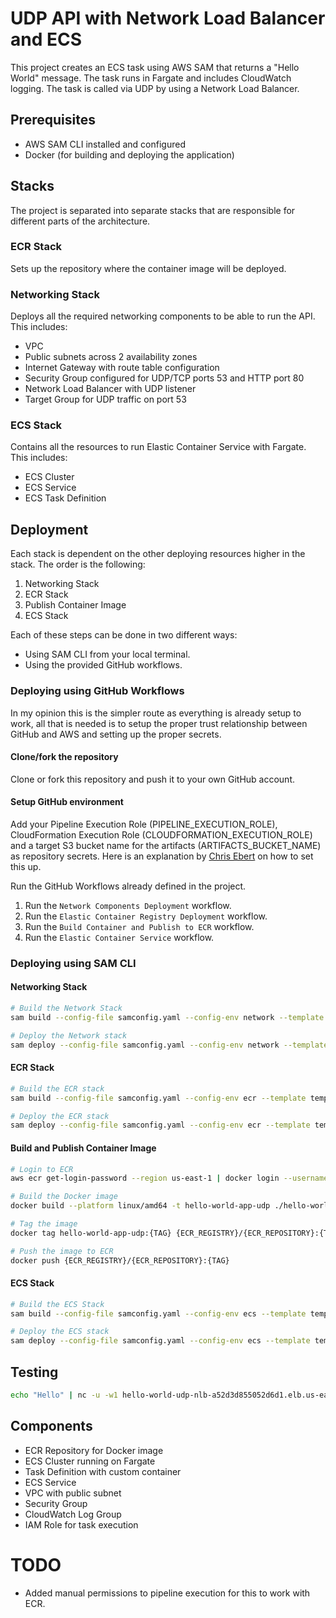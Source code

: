 # UDP API with Network Load Balancer and ECS

This project creates an ECS task using AWS SAM that returns a "Hello World" message. The task runs in Fargate and includes CloudWatch logging. The task is called via UDP by using a Network Load Balancer.

## Prerequisites

- AWS SAM CLI installed and configured
- Docker (for building and deploying the application)

## Stacks

The project is separated into separate stacks that are responsible for different parts of the architecture.

### ECR Stack
Sets up the repository where the container image will be deployed.

### Networking Stack
Deploys all the required networking components to be able to run the API. This includes:
- VPC
- Public subnets across 2 availability zones
- Internet Gateway with route table configuration
- Security Group configured for UDP/TCP ports 53 and HTTP port 80
- Network Load Balancer with UDP listener
- Target Group for UDP traffic on port 53

### ECS Stack
Contains all the resources to run Elastic Container Service with Fargate. This includes:
- ECS Cluster
- ECS Service
- ECS Task Definition

## Deployment

Each stack is dependent on the other deploying resources higher in the stack. The order is the following:  

1. Networking Stack
1. ECR Stack
1. Publish Container Image
1. ECS Stack

Each of these steps can be done in two different ways:
* Using SAM CLI from your local terminal.
* Using the provided GitHub workflows.

### Deploying using GitHub Workflows

In my opinion this is the simpler route as everything is already setup to work, all that is needed is to setup the proper trust relationship between GitHub and AWS and setting up the proper secrets.

#### Clone/fork the repository
Clone or fork this repository and push it to your own GitHub account.

#### Setup GitHub environment
 Add your Pipeline Execution Role (PIPELINE_EXECUTION_ROLE), CloudFormation Execution Role (CLOUDFORMATION_EXECUTION_ROLE) and a target S3 bucket name for the artifacts (ARTIFACTS_BUCKET_NAME) as repository secrets. Here is an explanation by [Chris Ebert](https://twitter.com/realchrisebert) on how to set this up.

Run the GitHub Workflows already defined in the project.

1. Run the `Network Components Deployment` workflow.
1. Run the `Elastic Container Registry Deployment` workflow.
1. Run the `Build Container and Publish to ECR` workflow.
1. Run the `Elastic Container Service` workflow.

### Deploying using SAM CLI

#### Networking Stack

```bash
# Build the Network Stack
sam build --config-file samconfig.yaml --config-env network --template template-network.yaml

# Deploy the Network stack
sam deploy --config-file samconfig.yaml --config-env network --template template-network.yaml
```

#### ECR Stack

```bash
# Build the ECR stack
sam build --config-file samconfig.yaml --config-env ecr --template template-ecr.yaml   

# Deploy the ECR stack
sam deploy --config-file samconfig.yaml --config-env ecr --template template-ecr.yaml
```

#### Build and Publish Container Image

```bash
# Login to ECR
aws ecr get-login-password --region us-east-1 | docker login --username AWS --password-stdin {ACCOUNT_ID}].dkr.ecr.us-east-1.amazonaws.com

# Build the Docker image
docker build --platform linux/amd64 -t hello-world-app-udp ./hello-world-app-udp

# Tag the image
docker tag hello-world-app-udp:{TAG} {ECR_REGISTRY}/{ECR_REPOSITORY}:{TAG}

# Push the image to ECR
docker push {ECR_REGISTRY}/{ECR_REPOSITORY}:{TAG}
```

#### ECS Stack

```bash
# Build the ECS Stack
sam build --config-file samconfig.yaml --config-env ecs --template template-ecs.yaml

# Deploy the ECS stack
sam deploy --config-file samconfig.yaml --config-env ecs --template template-ecs.yaml
```

## Testing 

```bash
echo "Hello" | nc -u -w1 hello-world-udp-nlb-a52d3d855052d6d1.elb.us-east-1.amazonaws.com 53
```

## Components

- ECR Repository for Docker image
- ECS Cluster running on Fargate
- Task Definition with custom container
- ECS Service
- VPC with public subnet
- Security Group
- CloudWatch Log Group
- IAM Role for task execution




# TODO
* Added manual permissions to pipeline execution for this to work with ECR.